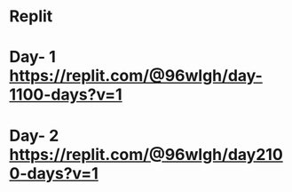 # Replit
# Day- 1 https://replit.com/@96wlgh/day-1100-days?v=1 
# Day- 2 https://replit.com/@96wlgh/day2100-days?v=1
